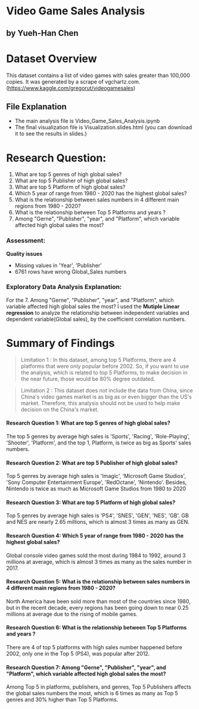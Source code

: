 # Video Game Sales Analysis
## by Yueh-Han Chen
# Dataset Overview
This dataset contains a list of video games with sales greater than 100,000 copies. It was generated by a scrape of vgchartz.com. (https://www.kaggle.com/gregorut/videogamesales)

## File Explanation
- The main analysis file is Video_Game_Sales_Analysis.ipynb
- The final visualization file is Visualization.slides.html (you can download it to see the results in slides.)

# Research Question:
1. What are top 5 genres of high global sales?
2. What are top 5 Publisher of high global sales?
3. What are top 5 Platform of high global sales?
4. Which 5 year of range from 1980 - 2020 has the highest global sales?
5. What is the relationship between sales numbers in 4 different main regions from 1980 - 2020?
6. What is the relationship between Top 5 Platforms and years ?
7. Among "Gerne", "Publisher", "year", and "Platform", which variable affected high global sales the most?

### Assessment:

**Quality issues**
- Missing values in 'Year', 'Publisher'
- 6761 rows have wrong Global_Sales numbers

### Exploratory Data Analysis Explanation:

For the 7. Among "Gerne", "Publisher", "year", and "Platform", which variable affected high global sales the most?
I used the **Mutiple Linear regression** to analyze the relationship between independent variables and dependent variable(Global sales), by the coefficient correlation numbers.

# Summary of Findings

> Limitation 1 : In this dataset, among top 5 Platforms, there are 4 platforms that were only popular before 2002. So, if you want to use the analysis, which is related to top 5 Platforms, to make decision in the near future, those would be 80% degree outdated.

> Limitation 2 : This dataset does not include the data from China, since China's video games market is as big as or even bigger than the US's market. Therefore, this analysis should not be used to help make decision on the China's market. 

#### Research Question 1: What are top 5 genres of high global sales?

The top 5 genres by average high sales is 'Sports', 'Racing', 'Role-Playing', 'Shooter', 'Platform', and the top 1, Platform, is twice as big as Sports' sales numbers.

#### Research Question 2: What are top 5 Publisher of high global sales?

Top 5 genres by average high sales is 'Imagic', 'Microsoft Game Studios',
       'Sony Computer Entertainment Europe', 'RedOctane', 'Nintendo'. Besides, Nintendo is twice as much as Microsoft Game Studios from 1980 to 2020
       
#### Research Question 3: What are top 5 Platform of high global sales?

Top 5 genres by average high sales is 'PS4', 'SNES', 'GEN', 'NES', 'GB'. GB and NES are nearly 2.65 millions, which is almost 3 times as many as GEN.

#### Research Question 4: Which 5 year of range from 1980 - 2020 has the highest global sales?

Global console video games sold the most during 1984 to 1992, around 3 millions at average, which is almost 3 times as many as the sales number in 2017.

#### Research Question 5: What is the relationship between sales numbers in 4 different main regions from 1980 - 2020?

North America have been sold more than most of the countries since 1980, but in the recent decade, every regions has been going down to near 0.25 millions at average due to the rising of mobile games.

#### Research Question 6: What is the relationship between Top 5 Platforms and years ?

There are 4 of top 5 platforms with high sales number happened before 2002, only one in the Top 5 (PS4), was popular after 2012. 

#### Research Question 7: Among "Gerne", "Publisher", "year", and "Platform", which variable affected high global sales the most?

Among Top 5 in platforms, publishers, and genres, Top 5 Publishers affects the global sales numbers the most, which is 6 times as many as Top 5 genres and 30% higher than Top 5 Platforms.
